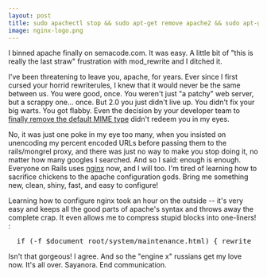 ```yaml
---
layout: post
title: sudo apachectl stop && sudo apt-get remove apache2 && sudo apt-get install nginx
image: nginx-logo.png
---
```



I binned apache finally on semacode.com. It was easy. A little bit of "this is really the last straw" frustration with mod_rewrite and I ditched it.

I've been threatening to leave you, apache, for years. Ever since I first cursed your horrid rewriterules, I knew that it would never be the same between us. You were good, once. You weren't just "a patchy" web server, but a scrappy one... once. But 2.0 you just didn't live up. You didn't fix your big warts. You got flabby. Even the decision by your developer team to <a href="https://issues.apache.org/bugzilla/show_bug.cgi?id=13986">finally remove the default MIME type</a> didn't redeem you in my eyes.

No, it was just one poke in my eye too many, when you insisted on unencoding my percent encoded URLs before passing them to the rails/mongrel proxy, and there was just no way to make you stop doing it, no matter how many googles I searched. And so I said: enough is enough. Everyone on Rails uses <a href="http://wiki.nginx.org/">nginx</a> now, and I will too. I'm tired of learning how to sacrifice chickens to the apache configuration gods. Bring me something new, clean, shiny, fast, and easy to configure!

Learning how to configure nginx took an hour on the outside -- it's very easy and keeps all the good parts of apache's syntax and throws away the complete crap. It even allows me to compress stupid blocks into one-liners! :

<pre>  if (-f $document_root/system/maintenance.html) { rewrite  ^(.*)$  /system/maintenance.html last; break; }</pre>

Isn't that gorgeous! I agree. And so the "engine x" russians get my love now. It's all over. Sayanora. End communication.
